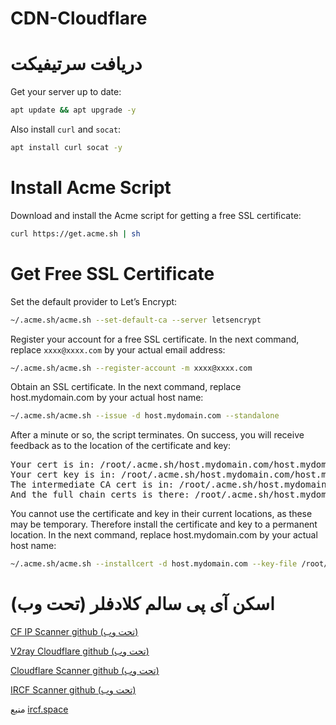 # CDN-Cloudflare
# دریافت سرتیفیکت
Get your server up to date:

```bash
apt update && apt upgrade -y
```

Also install ``curl`` and ``socat``:

```bash
apt install curl socat -y
```

# Install Acme Script

Download and install the Acme script for getting a free SSL certificate:

```bash
curl https://get.acme.sh | sh
```

# Get Free SSL Certificate

Set the default provider to Let’s Encrypt:

```bash
~/.acme.sh/acme.sh --set-default-ca --server letsencrypt
```

Register your account for a free SSL certificate. In the next command, replace ``xxxx@xxxx.com`` by your actual email address:

```bash
~/.acme.sh/acme.sh --register-account -m xxxx@xxxx.com
```

Obtain an SSL certificate. In the next command, replace host.mydomain.com by your actual host name:

``` bash
~/.acme.sh/acme.sh --issue -d host.mydomain.com --standalone
```

After a minute or so, the script terminates. On success, you will receive feedback as to the location of the certificate and key:

<pre>
Your cert is in: /root/.acme.sh/host.mydomain.com/host.mydomain.com.cer
Your cert key is in: /root/.acme.sh/host.mydomain.com/host.mydomain.com.key
The intermediate CA cert is in: /root/.acme.sh/host.mydomain.com/ca.cer
And the full chain certs is there: /root/.acme.sh/host.mydomain.com/fullchain.cer
</pre>

You cannot use the certificate and key in their current locations, as these may be temporary. Therefore install the certificate and key to a permanent location. In the next command, replace host.mydomain.com by your actual host name:

```bash
~/.acme.sh/acme.sh --installcert -d host.mydomain.com --key-file /root/private.key --fullchain-file /root/cert.crt
```

# اسکن آی پی سالم کلادفلر (تحت وب)  
<a href="https://vfarid.github.io/cf-ip-scanner" target="_blank"> CF IP Scanner github (تحت وب) </a>

<a href="https://cloudflare-v2ray.vercel.app/" target="_blank"> V2ray Cloudflare github (تحت وب) </a>

<a href="https://cloudflare-scanner.vercel.app/" target="_blank"> Cloudflare Scanner github (تحت وب) </a>

<a href="https://ircfspace.github.io/scanner/" target="_blank"> IRCF Scanner github (تحت وب) </a>

منبع [ircf.space](https://github.com/ircfspace/scanner)
